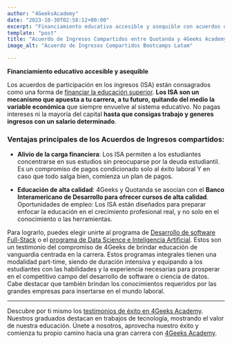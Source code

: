 ```yaml
---
author: "4GeeksAcademy"
date: "2023-10-30T02:58:12+00:00"
excerpt: "Financiamiento educativo accesible y asequible con acuerdos de participación en los ingresos (ISA). Alivio de la carga financiera y educación de alta calidad ofrecida por 4Geeks y Quotanda. Oportunidades de empleo en desarrollo de software y ciencia de datos. Compromiso de brindar educación centrada en la carrera."
template: "post"
title: "Acuerdo de Ingresos Compartidos entre Quotanda y 4Geeks Academy "
image_alt: "Acuerdo de Ingresos Compartidos Bootcamps Latam"

---
```


**Financiamiento educativo accesible y asequible**

Los acuerdos de participación en los ingresos (ISA) están consagrados como una forma de [financiar la educación superior](https://4geeksacademy.com/es/financiacion). 
**Los ISA son un mecanismo que apuesta a tu carrera, a tu futuro, quitando del medio la variable económica** que siempre envuelve al sistema educativo. 
No  pagas intereses ni la mayoría del capital **hasta que consigas trabajo y generes ingresos con un salario determinado**.

### Ventajas principales de los Acuerdos de Ingresos compartidos:

- **Alivio de la carga financiera**: Los ISA permiten a los estudiantes concentrarse en sus estudios sin preocuparse por la deuda estudiantil.
Es un compromiso de pagos condicionado solo al éxito laboral Y en caso que todo salga bien, comienza un plan de pagos.

- **Educación de alta calidad**: 4Geeks y  Quotanda se asocian con el **Banco Interamericano de Desarrollo para ofrecer cursos de alta calidad**.
Oportunidades de empleo: Los ISA están diseñados para preparar enfocar la educación en el crecimiento profesional real, y no solo en el conocimiento o las herramientas. 

Para lograrlo, puedes elegir unirte al programa de [Desarrollo de software Full-Stack](https://4geeksacademy.com/es/coding-bootcamps/desarrollador-full-stack) o el [programa de Data Science e Inteligencia Artificial](https://4geeksacademy.com/es/coding-bootcamps/curso-datascience-machine-learning). 
Estos son un testimonio del compromiso de 4Geeks de brindar educación de vanguardia centrada en la carrera. 
Estos programas integrales tienen una modalidad part-time, siendo de duración intensiva y equipando a los estudiantes con las habilidades y la experiencia necesarias para prosperar en el competitivo campo del desarrollo de software o ciencia de datos. 
Cabe destacar que también brindan los conocimientos requeridos por las grandes empresas para insertarse en el mundo laboral.

---
Descubre por ti mismo los [testimonios de éxito en 4Geeks Academy](https://4geeksacademy.com/es/testimonios). Nuestros graduados destacan en trabajos de tecnología, mostrando el valor de nuestra educación. Únete a nosotros, aprovecha nuestro éxito y comienza tu propio camino hacia una gran carrera con [4Geeks Academy](https://4geeksacademy.com/es/inicio).